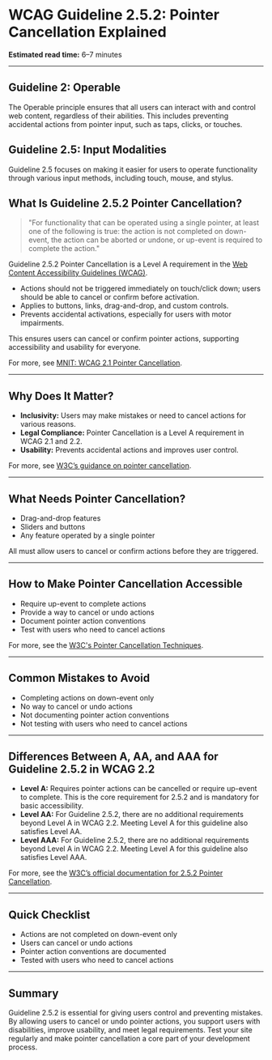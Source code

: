 <!--
title: 2.5.2 - Pointer Cancellation
series: Making the Web Accessible for All
description: A practical guide to WCAG Guideline 2.5.2 (Pointer Cancellation)—what it means, why it matters, and how to ensure users can cancel pointer actions before they are completed.
keywords: wcag 2.5.2, pointer cancellation, accessibility, web standards, digital inclusion
image: WCAG-Series-2.5.2.png
imageAlt: Blue text on yellow background saying, "Web Content Accessibiilty Guiedlines (WCAG) 2.5.2 Explained, Pointer Cancellation"
status: published
date: 2025-07-03
excerpt: This guideline ensures users can cancel pointer actions before they are completed, preventing accidental interactions.
next: /wcag/WCAG-Guideline-2-5-3-Label-in-Name-Explained, Guideline 2.5.3 - Label in Name
previous: /wcag/WCAG-Guideline-2-5-1-Pointer-Gestures-Explained, Guideline 2.5.1 - Pointer Gestures
-->

# **WCAG Guideline 2.5.2: Pointer Cancellation Explained**

**Estimated read time:** 6–7 minutes

---

## **Guideline 2: Operable**

The Operable principle ensures that all users can interact with and control web content, regardless of their abilities. This includes preventing accidental actions from pointer input, such as taps, clicks, or touches.

## **Guideline 2.5: Input Modalities**

Guideline 2.5 focuses on making it easier for users to operate functionality through various input methods, including touch, mouse, and stylus.

## **What Is Guideline 2.5.2 Pointer Cancellation?**

<!-- [Illustration: User cancelling a drag-and-drop action with a pointer] -->

> "For functionality that can be operated using a single pointer, at least one of the following is true: the action is not completed on down-event, the action can be aborted or undone, or up-event is required to complete the action."

Guideline 2.5.2 Pointer Cancellation is a Level A requirement in the [Web Content Accessibility Guidelines (WCAG)](https://www.w3.org/WAI/WCAG22/quickref/#pointer-cancellation).

- Actions should not be triggered immediately on touch/click down; users should be able to cancel or confirm before activation.
- Applies to buttons, links, drag-and-drop, and custom controls.
- Prevents accidental activations, especially for users with motor impairments.

This ensures users can cancel or confirm pointer actions, supporting accessibility and usability for everyone.

For more, see [MNIT: WCAG 2.1 Pointer Cancellation](https://mn.gov/mnit/media/blog/?id=38-640722).

---

## **Why Does It Matter?**

<!-- [Infographic: User cancelling an action, pointer icon, and accessibility symbol] -->

- **Inclusivity:** Users may make mistakes or need to cancel actions for various reasons.
- **Legal Compliance:** Pointer Cancellation is a Level A requirement in WCAG 2.1 and 2.2.
- **Usability:** Prevents accidental actions and improves user control.

For more, see [W3C’s guidance on pointer cancellation](https://www.w3.org/WAI/WCAG22/Understanding/pointer-cancellation.html).

---

## **What Needs Pointer Cancellation?**

<!-- [Grid: Drag-and-drop, sliders, buttons, all with cancel icons] -->

- Drag-and-drop features
- Sliders and buttons
- Any feature operated by a single pointer

All must allow users to cancel or confirm actions before they are triggered.

---

## **How to Make Pointer Cancellation Accessible**

<!-- [Side-by-side code snippets: Cancel action, undo action]
[Example: Settings panel for pointer actions] -->

- Require up-event to complete actions
- Provide a way to cancel or undo actions
- Document pointer action conventions
- Test with users who need to cancel actions

For more, see the [W3C's Pointer Cancellation Techniques](https://www.w3.org/WAI/WCAG22/Techniques/general/G218).

---

## **Common Mistakes to Avoid**

<!-- [Do/Don't graphic: Left side with cancel option, right side with no cancel option] -->

- Completing actions on down-event only
- No way to cancel or undo actions
- Not documenting pointer action conventions
- Not testing with users who need to cancel actions

---

## **Differences Between A, AA, and AAA for Guideline 2.5.2 in WCAG 2.2**

<!-- [Infographic: Three columns labeled A, AA, AAA with example requirements for each] -->

- **Level A:** Requires pointer actions can be cancelled or require up-event to complete. This is the core requirement for 2.5.2 and is mandatory for basic accessibility.
- **Level AA:** For Guideline 2.5.2, there are no additional requirements beyond Level A in WCAG 2.2. Meeting Level A for this guideline also satisfies Level AA.
- **Level AAA:** For Guideline 2.5.2, there are no additional requirements beyond Level A in WCAG 2.2. Meeting Level A for this guideline also satisfies Level AAA.

For more, see the [W3C’s official documentation for 2.5.2 Pointer Cancellation](https://www.w3.org/WAI/WCAG22/Understanding/pointer-cancellation.html).

---

## **Quick Checklist**

<!-- [Checklist graphic: Icons for each item (cancel, pointer, undo, etc.)] -->

- Actions are not completed on down-event only
- Users can cancel or undo actions
- Pointer action conventions are documented
- Tested with users who need to cancel actions

---

## **Summary**

<!-- [Illustration: User cancelling a pointer action in a web app] -->

Guideline 2.5.2 is essential for giving users control and preventing mistakes. By allowing users to cancel or undo pointer actions, you support users with disabilities, improve usability, and meet legal requirements. Test your site regularly and make pointer cancellation a core part of your development process.

